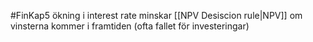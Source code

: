 #FinKap5
ökning i interest rate minskar [[NPV Desiscion rule|NPV]] om vinsterna kommer i framtiden (ofta fallet för investeringar)

